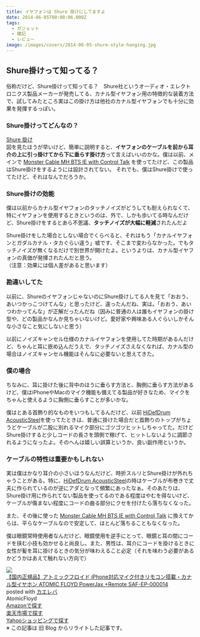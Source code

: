```yaml
---
title: イヤフォンは Shure 掛けにしてますよ
date: 2014-06-05T00:00:06.000Z
tags:
  - ガジェット
  - 雑記
  - レビュー
image: /images/covers/2014-06-05-shure-style-hanging.jpg
---
```

## Shure掛けって知ってる？
俗称だけど、Shure掛けって知ってる？　Shure社というオーディオ・エレクトロニクス製品メーカーが発売してる、カナル型イヤフォン用の特徴的な装着方法で、試してみたところ実はこの掛け方は他社のカナル型イヤフォンでも十分に効果を発揮するっぽい。

### Shure掛けってどんなの？
[Shure 掛け](http://www.shure.co.jp/ja/products/earphones)   
図を見たほうが早いけど、簡単に説明すると、**イヤフォンのケーブルを前から耳介の上に引っ掛けてから下に垂らす掛け方**って言えばいいのかな。僕は以前、メインで [Monster Cable MH BTS IE with Control Talk](http://www.amazon.co.jp/gp/product/B002EL4RI4/ref=as_li_ss_tl?ie=UTF8&amp;amp;tag=akicks-22&amp;amp;linkCode=as2&amp;amp;camp=247&amp;amp;creative=7399&amp;amp;creativeASIN=B002EL4RI4) を使ってたけど、この製品はShure掛けをするようには設計されてない。 それでも、僕はShure掛けで使ってたけど、それはなんでだろうか。

### Shure掛けの効能
僕は以前からカナル型イヤフォンのタッチノイズがどうしても耐えられなくて、特にイヤフォンを使用するときというのは、外で、しかも歩いてる時なんだけど、Shure掛けをするとあら不思議、**タッチノイズが大幅に軽減**されたんだよ

Shure掛けをした場合としない場合でくらべると、それはもう「カナルイヤフォンとガダルカナル・タカぐらい違う」嘘です、そこまで変わらなかった。でもタッチノイズが無くなるだけで別世界が開けたよ。というよりは、カナル型イヤフォンの真価が発揮されたんだと思う。  
（注意：効果には個人差があると思います）

### 勘違いしてた
以前に、ShureのイヤフォンじゃないのにShure掛けしてる人を見て「おおう、あいつかっこつけてんな」と思ったけど、違ったんだね、実は。「おおう、あいつわかってんな」が正解だったんだね（因みに普通の人は誰もイヤフォンの掛け型や、どの製品かなんか見ちゃいないけど。愛好家や興味ある人ぐらいしかそんな小さなこと気にしないと思う）

以前にノイズキャンセル仕様のカナルイヤフォンを使用してた時期があるんだけど、ちゃんと耳に嵌め込んだうえで、タッチノイズさえなくなれば、カナル型の場合はノイズキャンセル機能はそんなに必要ないと思えてきた。

### 僕の場合
ちなみに、耳に掛けた後に背中のほうに垂らす方法と、胸側に垂らす方法があるけど、僕はiPhoneやMacのマイク機能も備えてる製品が好きなため、マイクをちゃんと使えるように胸側に垂らすことが多いかな。

僕はとある首飾り的なものをいつもしてるんだけど、以前 [HiDefDrum AcousticSteel](http://www.amazon.co.jp/exec/obidos/ASIN/B009YEZWXI/akicks-22/ref=nosim/)を使ってたときは、普通に掛けた場合だと首飾りのトップがちょうどケーブルが二股に別れるマイク部分にゴツゴツヒットしちゃってた。だけどShure掛けすると少しコードの長さを頭側で稼げて、ヒットしないように調節されるようになったよ。そのへんは嬉しい誤算というか、良い副作用というか。

### ケーブルの特性は重要かもしれない
実は僕はかなり耳介の小さいほうなんだけど、時折スルリとShure掛けが外れちゃうことがある。特に、[HiDefDrum AcousticSteel](http://www.amazon.co.jp/exec/obidos/ASIN/B009YEZWXI/akicks-22/ref=nosim/)の時はケーブルが布巻きで丈夫に作られているのが逆にアダとなって頻繁にあったなぁ。そのあたりは、Shure掛け用に作られてない製品を使ってるのである程度はやむを得ないけど、ケーブルが傷まない程度にコードの曲る部分にクセを付けたら落ちなくなった。

また、その後に使った [Monster Cable MH BTS IE with Control Talk](http://www.amazon.co.jp/gp/product/B002EL4RI4/ref=as_li_ss_tl?ie=UTF8&amp;amp;tag=akicks-22&amp;amp;linkCode=as2&amp;amp;camp=247&amp;amp;creative=7399&amp;amp;creativeASIN=B002EL4RI4) に換えてからは、平らなケーブルなので安定して、ほとんど落ちることもなくなった。

僕は眼鏡常時使用者なんだけど、眼鏡使用を逆手にとって、眼鏡と耳の間にコードを挟む小技も効かせると尚良し。また、男性は、耳介にコードを掛けるときに女性が髪を耳に掛けるときの気分が味わえること必定（それを味わう必要があるかどうかはあえて触れない方向で）

<div class="kaerebalink-box"><div class="kaerebalink-image"><a href="http://www.amazon.co.jp/exec/obidos/ASIN/B009YEZWXI/akicks-22/ref=nosim/" rel="nofollow" target="_blank"><img src="http://ecx.images-amazon.com/images/I/41XnCGavN6L._SL160_.jpg" style="border: none;" /></a></div><div class="kaerebalink-info"><div class="kaerebalink-name"><a href="http://www.amazon.co.jp/exec/obidos/ASIN/B009YEZWXI/akicks-22/ref=nosim/" rel="nofollow" target="_blank">【国内正規品】アトミックフロイド iPhone対応マイク付きリモコン搭載・カナル型イヤホン ATOMIC FLOYD PowerJax +Remote SAF-EP-000014</a><div class="kaerebalink-powered-date">posted with <a href="http://kaereba.com" rel="nofollow" target="_blank">カエレバ</a></div></div><div class="kaerebalink-detail"> AtomicFloyd     </div><div class="kaerebalink-link1"><div class="shoplinkamazon"><a href="http://www.amazon.co.jp/gp/search?keywords=ATOMIC%20FLOYD%20PowerJax&amp;__mk_ja_JP=%83J%83%5E%83J%83i&amp;tag=akicks-22" rel="nofollow" target="_blank" title="アマゾン" >Amazonで探す</a></div><div class="shoplinkrakuten"><a href="http://hb.afl.rakuten.co.jp/hgc/12d74d16.c27dc2b4.12d74d17.2343dd9d/?pc=http%3A%2F%2Fsearch.rakuten.co.jp%2Fsearch%2Fmall%2FATOMIC%2520FLOYD%2520PowerJax%2F-%2Ff.1-p.1-s.1-sf.0-st.A-v.2%3Fx%3D0%26scid%3Daf_ich_link_urltxt%26m%3Dhttp%3A%2F%2Fm.rakuten.co.jp%2F" rel="nofollow" target="_blank" title="楽天市場" >楽天市場で探す</a></div><div class="shoplinkyahoo"><a href="http://ck.jp.ap.valuecommerce.com/servlet/referral?sid=3141600&amp;pid=882772977&amp;vc_url=http%3A%2F%2Fshopping.search.yahoo.co.jp%2Fsearch%3FuIv%3Don%26ei%3DUTF-8%26tab_ex%3Dcommerce%26slider%3D0%26va%3DATOMIC%2520FLOYD%2520PowerJax" rel="nofollow"  target="_blank" title="Yahooショッピング" >Yahooショッピングで探す<img src="http://ad.jp.ap.valuecommerce.com/servlet/gifbanner?sid=3141600&amp;pid=882772977" height="1" width="1" border="0"></a></div></div></div><div class="booklink-footer" style="clear: left"></div></div>
※ この記事は 旧 Blog からリライトした記事です。
